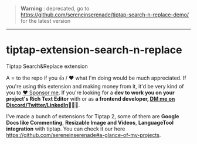 > **Warning** : deprecated, go to https://github.com/sereneinserenade/tiptap-search-n-replace-demo/ for the latest version

---

# tiptap-extension-search-n-replace
Tiptap Search&amp;Replace extension 

A ⭐️ to the repo if you 👍 / ❤️  what I'm doing would be much appreciated. If you're using this extension and making money from it, it'd be very kind of you to [:heart: Sponsor me](https://github.com/sponsors/sereneinserenade). If you're looking for a **dev to work you on your project's Rich Text Editor** with or as **a frontend developer, [DM me on Discord/Twitter/LinkedIn](https://github.com/sereneinserenade)👨‍💻🤩**.

I've made a bunch of extensions for Tiptap 2, some of them are **Google Docs like Commenting**, **Resizable Image and Videos**, **LanguageTool integration** with tiptap. You can check it our here https://github.com/sereneinserenade#a-glance-of-my-projects.

